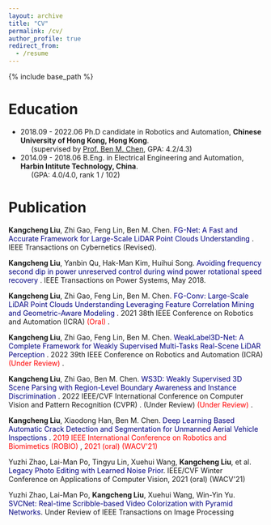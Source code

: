 ```yaml
---
layout: archive
title: "CV"
permalink: /cv/
author_profile: true
redirect_from:
  - /resume
---
```


{% include base_path %}

Education
======
* 2018.09 - 2022.06 Ph.D candidate in Robotics and Automation, **Chinese University of Hong Kong, Hong Kong**. <br>
&ensp;&ensp;&ensp;(supervised by [Prof. Ben M. Chen](http://www.mae.cuhk.edu.hk/~bmchen/), GPA: 4.2/4.3) 
* 2014.09 - 2018.06 B.Eng. in Electrical Engineering and Automation, **Harbin Intitute Technology, China**. <br>
&ensp;&ensp;&ensp;(GPA: 4.0/4.0, rank 1 / 102) 


Publication
======

**Kangcheng Liu**, Zhi Gao, Feng Lin, Ben M. Chen. <font color='Navy'> FG-Net: A Fast and Accurate Framework for Large-Scale LiDAR Point Clouds Understanding </font>. 
IEEE Transactions on Cybernetics (Revised).

**Kangcheng Liu**, Yanbin Qu, Hak-Man Kim, Huihui Song. <font color='Navy'> Avoiding frequency second dip in power unreserved control during wind power rotational speed recovery </font>. IEEE Transactions on Power Systems, May 2018.

**Kangcheng Liu**, Zhi Gao, Feng Lin, Ben M. Chen. <font color='Navy'> FG-Conv: Large-Scale LiDAR Point Clouds Understanding Leveraging Feature Correlation Mining and Geometric-Aware Modeling  </font>. 
2021 38th IEEE Conference on Robotics and Automation (ICRA) <font color='Red'> (Oral) </font>.

**Kangcheng Liu**, Zhi Gao, Feng Lin, Ben M. Chen. <font color='Navy'> WeakLabel3D-Net: A Complete Framework for Weakly Supervised Multi-Tasks Real-Scene LiDAR Perception   </font>. 
2022 39th IEEE Conference on Robotics and Automation (ICRA) <font color='Red'> (Under Review) </font>.

**Kangcheng Liu**, Zhi Gao, Ben M. Chen. <font color='Navy'> WS3D: Weakly Supervised 3D Scene Parsing with Region-Level Boundary Awareness and Instance Discrimination </font>. 2022 IEEE/CVF International Conference on Computer Vision and Pattern Recognition (CVPR) . (Under Review)<font color='Red'> (Under Review) </font>.

**Kangcheng Liu**, Xiaodong Han, Ben M. Chen. <font color='Navy'> Deep Learning Based Automatic Crack Detection and Segmentation for Unmanned Aerial Vehicle Inspections  </font>. <font color='Red'> 2019 IEEE International Conference on Robotics and Biomimetics (ROBIO) </font>, <font color='Red'> 2021 (oral) (WACV'21) </font>

Yuzhi Zhao, Lai-Man Po, Tingyu Lin, Xuehui Wang, **Kangcheng Liu**, et al. <font color='Navy'>Legacy Photo Editing with Learned Noise Prior</font>. IEEE/CVF Winter Conference on Applications of Computer Vision, 2021 (oral) (WACV'21)

Yuzhi Zhao, Lai-Man Po, **Kangcheng Liu**, Xuehui Wang, Win-Yin Yu. <font color='Navy'>SVCNet: Real-time Scribble-based Video Colorization with Pyramid Networks</font>. Under Review of IEEE Transactions on Image Processing

